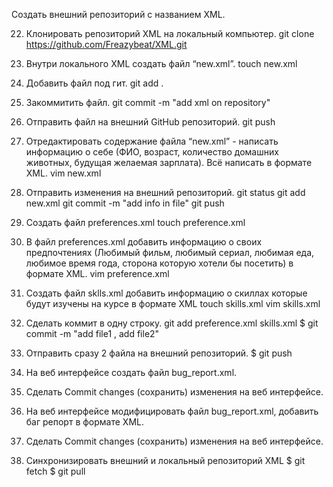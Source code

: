  Создать внешний репозиторий c названием XML.

 22. Клонировать репозиторий XML на локальный компьютер.
git clone https://github.com/Freazybeat/XML.git
 23. Внутри локального XML создать файл “new.xml”.
touch new.xml
 24. Добавить файл под гит.
git add .
 25. Закоммитить файл.
 git commit -m "add xml on repository"
 26. Отправить файл на внешний GitHub репозиторий.
 git push
 27. Отредактировать содержание файла “new.xml” - написать информацию о себе (ФИО, возраст, количество домашних животных, будущая желаемая зарплата). Всё написать в формате XML.
vim new.xml
 28. Отправить изменения на внешний репозиторий.
git status
git add new.xml
git commit -m "add info in file"
git push
 29. Создать файл preferences.xml
touch preference.xml
 30. В файл preferences.xml добавить информацию о своих предпочтениях (Любимый фильм, любимый сериал, любимая еда, любимое время года, сторона которую хотели бы посетить) в формате XML.
vim preference.xml
 31. Создать файл sklls.xml добавить информацию о скиллах которые будут изучены на курсе в формате XML
touch skills.xml
 vim skills.xml
 32. Сделать коммит в одну строку.
git add preference.xml skills.xml
$ git commit -m "add file1 , add file2"
 33. Отправить сразу 2 файла на внешний репозиторий.
$ git push
 34. На веб интерфейсе создать файл bug_report.xml.

 35. Сделать Commit changes (сохранить) изменения на веб интерфейсе.

 36. На веб интерфейсе модифицировать файл bug_report.xml, добавить баг репорт в формате XML.


 37. Сделать Commit changes (сохранить) изменения на веб интерфейсе.

 38. Синхронизировать внешний и локальный репозиторий XML
$ git fetch
$ git pull
